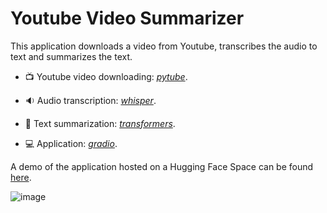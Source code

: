 # Youtube Video Summarizer

This application downloads a video from Youtube, transcribes the audio to text and summarizes the text.

- :tv: Youtube video downloading: [*pytube*](https://github.com/pytube/pytube).

- :sound: Audio transcription: [*whisper*](https://github.com/openai/whisper).

- :scroll: Text summarization: [*transformers*](https://github.com/huggingface/transformers).

- :computer: Application: [*gradio*](https://github.com/gradio-app/gradio).


A demo of the application hosted on a Hugging Face Space can be found [here](https://juanpy-videoresumen.hf.space/).

![image](https://user-images.githubusercontent.com/106767807/215606248-00b4cc12-dad3-4f16-a4f7-6947993a7c73.png)



